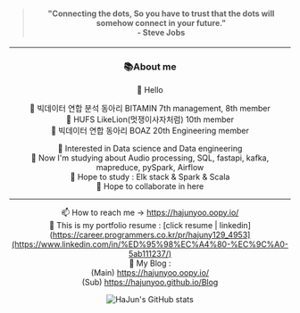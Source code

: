 <div align=center>
  
> <h4>"Connecting the dots, So you have to trust that the dots will somehow connect in your future." 
> <br>- Steve Jobs</h4>
----
<h3>📚About me</h3>

👋 Hello<br>

👀 빅데이터 연합 분석 동아리 BITAMIN 7th management, 8th member <br>
👀 HUFS LikeLion(멋쟁이사자처럼) 10th member<br>
👀 빅데이터 연합 동아리 BOAZ 20th Engineering member<br>

🌱 Interested in Data science and Data engineering <br>
🌱 Now I'm studying about Audio processing, SQL, fastapi, kafka, mapreduce, pySpark, Airflow <br> 
🌱 Hope to study : Elk stack & Spark & Scala <br>
🌱 Hope to collaborate in here <br>
  
<hr>
  
📫 How to reach me -> https://hajunyoo.oopy.io/<br>
👀 This is my portfolio resume : [click resume | linkedin](https://career.programmers.co.kr/pr/hajuny129_4953](https://www.linkedin.com/in/%ED%95%98%EC%A4%80-%EC%9C%A0-5ab111237/) <br>
👀 My Blog : <br>
(Main) https://hajunyoo.oopy.io/ <br>
(Sub) https://hajunyoo.github.io/Blog
<br>
<!---
HaJunYoo/HaJunYoo is a ✨ special ✨ repository because its `README.md` (this file) appears on your GitHub profile.
You can click the Preview link to take a look at your changes.
--->

![HaJun's GitHub stats](https://github-readme-stats.vercel.app/api?username=HaJunYoo&show_icons=true&theme=radical)

</div>
